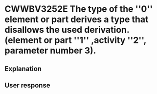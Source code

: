 # CWWBV3252E The type of the ''0'' element or part derives a type that disallows the used derivation. (element or part ''1'' ,activity ''2'', parameter number 3).

## Explanation

## User response